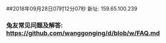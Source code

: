 ##2018年09月28日07时12分07秒 新址: 159.65.100.239
### 兔友常见问题及解答: https://github.com/wanggonging/d/blob/w/FAQ.md

